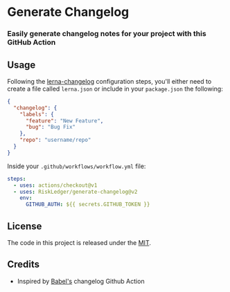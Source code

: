 # Generate Changelog

### Easily generate changelog notes for your project with this GitHub Action

## Usage

Following the [lerna-changelog](https://github.com/lerna/lerna-changelog#configuration) configuration steps, you'll either need to create a file called `lerna.json` or include in your `package.json` the following:

```json
{
  "changelog": {
    "labels": {
      "feature": "New Feature",
      "bug": "Bug Fix"
    },
    "repo": "username/repo"
  }
}
```

Inside your `.github/workflows/workflow.yml` file:

```yaml
steps:
  - uses: actions/checkout@v1
  - uses: RiskLedger/generate-changelog@v2
    env:
      GITHUB_AUTH: ${{ secrets.GITHUB_TOKEN }}
```

## License

The code in this project is released under the [MIT](license).

## Credits

- Inspired by [Babel's](https://github.com/babel/actions/tree/v2/generate-lerna-changelog) changelog Github Action
